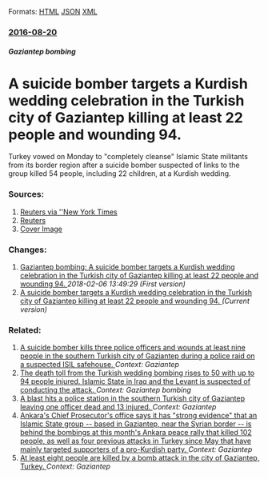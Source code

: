 
Formats: [HTML](/news/2016/08/20/a-suicide-bomber-targets-a-kurdish-wedding-celebration-in-the-turkish-city-of-gaziantep-killing-at-least-22-people-and-wounding-94.html)  [JSON](/news/2016/08/20/a-suicide-bomber-targets-a-kurdish-wedding-celebration-in-the-turkish-city-of-gaziantep-killing-at-least-22-people-and-wounding-94.json)  [XML](/news/2016/08/20/a-suicide-bomber-targets-a-kurdish-wedding-celebration-in-the-turkish-city-of-gaziantep-killing-at-least-22-people-and-wounding-94.xml)  

### [2016-08-20](/news/2016/08/20/index.md)

##### Gaziantep bombing
# A suicide bomber targets a Kurdish wedding celebration in the Turkish city of Gaziantep killing at least 22 people and wounding 94. 

Turkey vowed on Monday to &quot;completely cleanse&quot; Islamic State militants from its border region after a suicide bomber suspected of links to the group killed 54 people, including 22 children, at a Kurdish wedding.


### Sources:

1. [Reuters via ''New York Times](https://www.nytimes.com/reuters/2016/08/20/world/europe/20reuters-turkey-blast.html?ref=world)
2. [Reuters](https://www.reuters.com/article/us-turkey-blast-idUSKCN10V0TG)
2. [Cover Image](https://s4.reutersmedia.net/resources/r/?m=02&d=20160822&t=2&i=1150610874&w=&fh=545px&fw=&ll=&pl=&sq=&r=LYNXNPEC7L0SW)

### Changes:

1. [Gaziantep bombing: A suicide bomber targets a Kurdish wedding celebration in the Turkish city of Gaziantep killing at least 22 people and wounding 94. ](/news/2016/08/20/gaziantep-bombing-a-suicide-bomber-targets-a-kurdish-wedding-celebration-in-the-turkish-city-of-gaziantep-killing-at-least-22-people-and-wo.md) _2018-02-06 13:49:29 (First version)_
1. [A suicide bomber targets a Kurdish wedding celebration in the Turkish city of Gaziantep killing at least 22 people and wounding 94. ](/news/2016/08/20/a-suicide-bomber-targets-a-kurdish-wedding-celebration-in-the-turkish-city-of-gaziantep-killing-at-least-22-people-and-wounding-94.md) _(Current version)_

### Related:

1. [A suicide bomber kills three police officers and wounds at least nine people in the southern Turkish city of Gaziantep during a police raid on a suspected ISIL safehouse. ](/news/2016/10/16/a-suicide-bomber-kills-three-police-officers-and-wounds-at-least-nine-people-in-the-southern-turkish-city-of-gaziantep-during-a-police-raid.md) _Context: Gaziantep_
2. [The death toll from the Turkish wedding bombing rises to 50 with up to 94 people injured. Islamic State in Iraq and the Levant is suspected of conducting the attack. ](/news/2016/08/21/the-death-toll-from-the-turkish-wedding-bombing-rises-to-50-with-up-to-94-people-injured-islamic-state-in-iraq-and-the-levant-is-suspected.md) _Context: Gaziantep bombing_
3. [ A blast hits a police station in the southern Turkish city of Gaziantep leaving one officer dead and 13 injured. ](/news/2016/05/1/a-blast-hits-a-police-station-in-the-southern-turkish-city-of-gaziantep-leaving-one-officer-dead-and-13-injured.md) _Context: Gaziantep_
4. [Ankara's Chief Prosecutor's office says it has "strong evidence" that an Islamic State group -- based in Gaziantep, near the Syrian border -- is behind the bombings at this month's Ankara peace rally that killed 102 people, as well as four previous attacks in Turkey since May that have mainly targeted supporters of a pro-Kurdish party. ](/news/2015/10/28/ankara-s-chief-prosecutor-s-office-says-it-has-strong-evidence-that-an-islamic-state-group-a-based-in-gaziantep-near-the-syrian-border.md) _Context: Gaziantep_
5. [At least eight people are killed by a bomb attack in the city of Gaziantep, Turkey. ](/news/2012/08/20/at-least-eight-people-are-killed-by-a-bomb-attack-in-the-city-of-gaziantep-turkey.md) _Context: Gaziantep_
